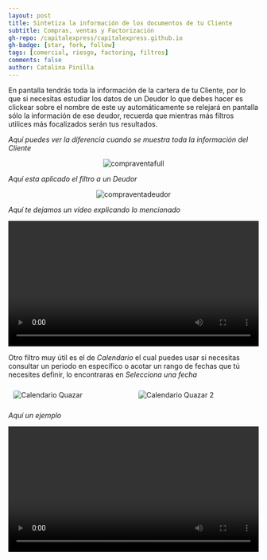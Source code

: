 ```yaml
---
layout: post
title: Sintetiza la información de los documentos de tu Cliente
subtitle: Compras, ventas y Factorización
gh-repo: /capitalexpress/capitalexpress.github.io
gh-badge: [star, fork, follow]
tags: [comercial, riesgo, factoring, filtros]
comments: false
author: Catalina Pinilla
---
```


En pantalla tendrás toda la información de la cartera de tu Cliente, por lo que si necesitas estudiar los datos de un Deudor lo que debes hacer es clickear sobre el nombre de este uy automáticamente se relejará en pantalla sólo la información de ese deudor, recuerda que mientras más filtros utilices más focalizados serán tus resultados.

*Aquí puedes ver la diferencia cuando se muestra toda la información del Cliente*

<p align="center">
  <img src="https://cdn.capitalexpress.cl/img/compraventafull.png" alt="compraventafull">
</p>

*Aquí esta aplicado el filtro a un Deudor*

<p align="center">
  <img src="https://cdn.capitalexpress.cl/img/compraventadeudor.png" alt="compraventadeudor">
</p>

*Aquí te dejamos un vídeo explicando lo mencionado* 

<video width="100%"  controls>
  <source src="https://cdn.capitalexpress.cl/video/quasarfiltro1.mp4" type="video/mp4">
</video>



Otro filtro muy útil es el de *Calendario* el cual puedes usar si necesitas consultar un periodo en específico o acotar un rango de fechas que tú necesites definir, lo encontraras en *Selecciona una fecha*



  <style>
    .container {
      display: flex; 
      align-items: center;
    }
    .image-container {
      flex: 1;
      margin: 10px;
      max-width: 50%;
      
    }
    .image-container img {
      height: auto;
      display: block;
      margin: 0 auto;
      border-radius: 3px;
    }
  </style>

  <div class="container">
    <div class="image-container">
      <img src="https://cdn.capitalexpress.cl/img/calendarioquazar.png" alt="Calendario Quazar">
    </div>
    <div class="image-container">
      <img src="https://cdn.capitalexpress.cl/img/calendarioquazar2.png" alt="Calendario Quazar 2">
    </div>
  </div>

*Aquí un ejemplo*

<video width="100%"  controls>
  <source src="https://cdn.capitalexpress.cl/video/Obtener_el_analisis_de_competencia_de_un_cliente_en_un_rango_de_6_meses_y_de_un_factoring_en_especifico.mp4" type="video/mp4">
</video>